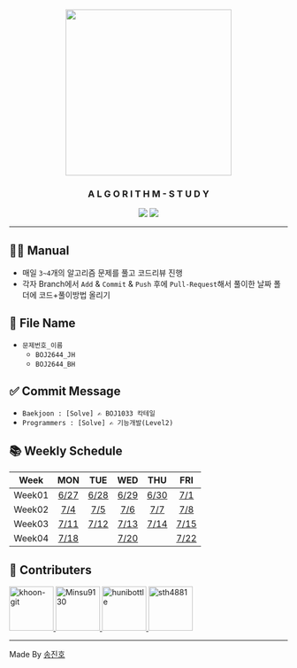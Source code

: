 <div align="center">
  <h3><img src="https://images.velog.io/images/kyle/post/b43968c8-412e-4bad-9e02-805bd14d5445/what-is-an-algorithm.png" height="300"/></h3>
  <h3>A L G O R I T H M - S T U D Y</h3>
  <img src="https://img.shields.io/badge/java-%23ED8B00.svg?style=for-the-badge&logo=java&logoColor=white"/>
  <img src="https://img.shields.io/badge/python-3670A0?style=for-the-badge&logo=python&logoColor=ffdd54"/>
</div>

---

## 👨‍💻 Manual
- 매일 `3~4`개의 알고리즘 문제를 풀고 코드리뷰 진행
- 각자 Branch에서 `Add` & `Commit` & `Push` 후에 `Pull-Request`해서 풀이한 날짜 폴더에 코드+풀이방법 올리기

## 💾 File Name
- `문제번호_이름`
  - `BOJ2644_JH`
  - `BOJ2644_BH`

## ✅ Commit Message
- `Baekjoon : [Solve] ✍ BOJ1033 칵테일`
- `Programmers : [Solve] ✍ 기능개발(Level2)`

## 📚 Weekly Schedule
|Week| MON | TUE | WED | THU | FRI |
|:--:|:---:|:---:|:---:|:---:|:---:|
|Week01|[6/27](./Weeks/Week01/MON/README.md)|[6/28](./Weeks/Week01/TUE/README.md)|[6/29](./Weeks/Week01/WED/README.md)|[6/30](./Weeks/Week01/THU/README.md)|[7/1](./Weeks/Week01/FRI/README.md)|
|Week02|[7/4](./Weeks/Week02/MON/README.md)|[7/5](./Weeks/Week02/TUE/README.md)|[7/6](./Weeks/Week02/WED/README.md)|[7/7](./Weeks/Week02/THU/README.md)|[7/8](./Weeks/Week02/FRI/README.md)|
|Week03|[7/11](./Weeks/Week03/MON/README.md)|[7/12](./Weeks/Week03/TUE/README.md)|[7/13](./Weeks/Week03/WED/README.md)|[7/14](./Weeks/Week03/THU/README.md)|[7/15](./Weeks/Week03/FRI/README.md)|
|Week04|[7/18](./Weeks/Week04/MON/README.md)||[7/20](./Weeks/Week04/WED/README.md)||[7/22](./Weeks/Week04/FRI/README.md)|

## 🤝 Contributers
<a href = "https://github.com/khoon-git">
  <img src="https://avatars.githubusercontent.com/u/71899948?v=4" alt="khoon-git" width="80" style="max-width:100%" />
</a>
<a href = "https://github.com/Minsu9130">
  <img src="https://avatars.githubusercontent.com/u/85939586?v=4" alt="Minsu9130" width="80" style="max-width:100%" />
</a>
<a href = "https://github.com/hunibottle">
  <img src="https://avatars.githubusercontent.com/u/96459377?v=4" alt="hunibottle" width="80" style="max-width:100%" />
</a>
<a href = "https://github.com/sth4881">
  <img src="https://avatars.githubusercontent.com/u/46771903?v=4" alt="sth4881" width="80" style="max-width:100%" />
</a>

---

Made By <a href = "https://github.com/sth4881">송진호</a>
